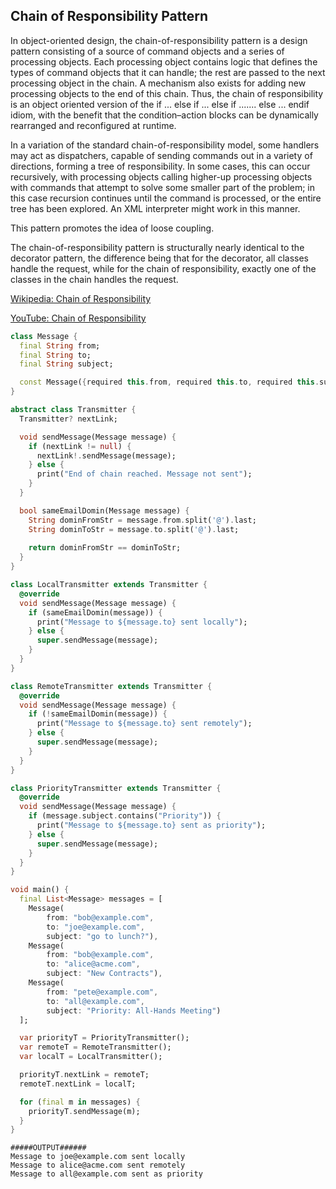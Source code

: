 ## Chain of Responsibility Pattern
In object-oriented design, the chain-of-responsibility pattern is a design pattern consisting of a source of command objects and a series of processing objects. Each processing object contains logic that defines the types of command objects that it can handle; the rest are passed to the next processing object in the chain. A mechanism also exists for adding new processing objects to the end of this chain. Thus, the chain of responsibility is an object oriented version of the if ... else if ... else if ....... else ... endif idiom, with the benefit that the condition–action blocks can be dynamically rearranged and reconfigured at runtime.

In a variation of the standard chain-of-responsibility model, some handlers may act as dispatchers, capable of sending commands out in a variety of directions, forming a tree of responsibility. In some cases, this can occur recursively, with processing objects calling higher-up processing objects with commands that attempt to solve some smaller part of the problem; in this case recursion continues until the command is processed, or the entire tree has been explored. An XML interpreter might work in this manner.

This pattern promotes the idea of loose coupling.

The chain-of-responsibility pattern is structurally nearly identical to the decorator pattern, the difference being that for the decorator, all classes handle the request, while for the chain of responsibility, exactly one of the classes in the chain handles the request.

[Wikipedia: Chain of Responsibility](https://en.wikipedia.org/wiki/Chain-of-responsibility_pattern)

[YouTube: Chain of Responsibility](https://www.youtube.com/watch?v=jDX6x8qmjbA&ab_channel=DerekBanas)

``` dart
class Message {
  final String from;
  final String to;
  final String subject;

  const Message({required this.from, required this.to, required this.subject});
}

abstract class Transmitter {
  Transmitter? nextLink;

  void sendMessage(Message message) {
    if (nextLink != null) {
      nextLink!.sendMessage(message);
    } else {
      print("End of chain reached. Message not sent");
    }
  }

  bool sameEmailDomin(Message message) {
    String dominFromStr = message.from.split('@').last;
    String dominToStr = message.to.split('@').last;
    
    return dominFromStr == dominToStr;
  }
}

class LocalTransmitter extends Transmitter {
  @override
  void sendMessage(Message message) {
    if (sameEmailDomin(message)) {
      print("Message to ${message.to} sent locally");
    } else {
      super.sendMessage(message);
    }
  }
}

class RemoteTransmitter extends Transmitter {
  @override
  void sendMessage(Message message) {
    if (!sameEmailDomin(message)) {
      print("Message to ${message.to} sent remotely");
    } else {
      super.sendMessage(message);
    }
  }
}

class PriorityTransmitter extends Transmitter {
  @override
  void sendMessage(Message message) {
    if (message.subject.contains("Priority")) {
      print("Message to ${message.to} sent as priority");
    } else {
      super.sendMessage(message);
    }
  }
}

void main() {
  final List<Message> messages = [
    Message(
        from: "bob@example.com",
        to: "joe@example.com",
        subject: "go to lunch?"),
    Message(
        from: "bob@example.com",
        to: "alice@acme.com",
        subject: "New Contracts"),
    Message(
        from: "pete@example.com",
        to: "all@example.com",
        subject: "Priority: All-Hands Meeting")
  ];

  var priorityT = PriorityTransmitter();
  var remoteT = RemoteTransmitter();
  var localT = LocalTransmitter();

  priorityT.nextLink = remoteT;
  remoteT.nextLink = localT;

  for (final m in messages) {
    priorityT.sendMessage(m);
  }
}
```
```
#####OUTPUT######
Message to joe@example.com sent locally
Message to alice@acme.com sent remotely
Message to all@example.com sent as priority
```
